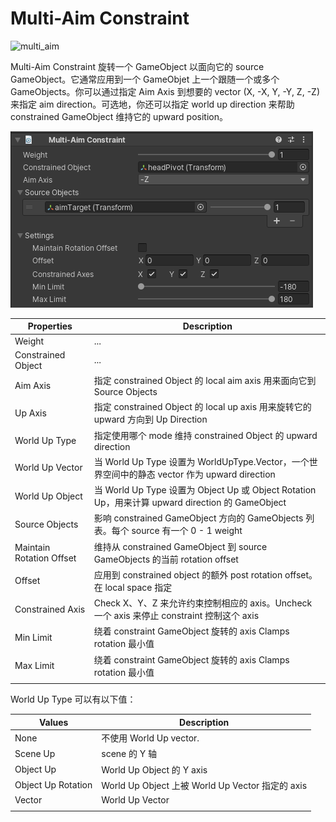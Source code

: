 # Multi-Aim Constraint

![multi_aim](Image/multi_aim.gif)

Multi-Aim Constraint 旋转一个 GameObject 以面向它的 source GameObject。它通常应用到一个 GameObjet 上一个跟随一个或多个 GameObjects。你可以通过指定 Aim Axis 到想要的 vector (X, -X, Y, -Y, Z, -Z) 来指定 aim direction。可选地，你还可以指定 world up direction 来帮助 constrained GameObject 维持它的 upward position。

![multi_aim_component](Image/multi_aim_component.png)

| Properties | Description |
| --- | --- |
| Weight | ... |
| Constrained Object | ... |
| Aim Axis | 指定 constrained Object 的 local aim axis 用来面向它到 Source Objects  |
| Up Axis | 指定 constrained Object 的 local up axis 用来旋转它的 upward 方向到 Up Direction |
| World Up Type | 指定使用哪个 mode 维持 constrained Object 的 upward direction  |
| World Up Vector | 当 World Up Type 设置为 WorldUpType.Vector，一个世界空间中的静态 vector 作为 upward direction |
| World Up Object | 当 World Up Type 设置为 Object Up 或 Object Rotation Up，用来计算 upward direction 的 GameObject |
| Source Objects | 影响 constrained GameObject 方向的 GameObjects 列表。每个 source 有一个 0 - 1 weight |
| Maintain Rotation Offset | 维持从 constrained GameObject 到 source GameObjects 的当前 rotation offset |
| Offset | 应用到 constrained object 的额外 post rotation offset。在 local space 指定 |
| Constrained Axis | Check X、Y、Z 来允许约束控制相应的 axis。Uncheck 一个 axis 来停止 constraint 控制这个 axis |
| Min Limit | 绕着 constraint GameObject 旋转的 axis Clamps rotation 最小值 |
| Max Limit | 绕着 constraint GameObject 旋转的 axis Clamps rotation 最小值 |
|  |  |

World Up Type 可以有以下值：

| Values | Description |
| --- | --- |
| None | 不使用 World Up vector. |
| Scene Up | scene 的 Y 轴 |
| Object Up | World Up Object 的 Y axis |
| Object Up Rotation | World Up Object 上被 World Up Vector 指定的 axis |
| Vector | World Up Vector |
|  |  |

